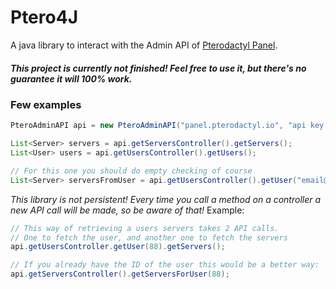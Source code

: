 # Ptero4J

A java library to interact with the Admin API of [Pterodactyl Panel](https://github.com/pterodactyl/panel).

##### _This project is currently not finished! Feel free to use it, but there's no guarantee it will 100% work._

### Few examples
```java
PteroAdminAPI api = new PteroAdminAPI("panel.pterodactyl.io", "api key here");

List<Server> servers = api.getServersController().getServers();
List<User> users = api.getUsersController().getUsers();

// For this one you should do empty checking of course
List<Server> serversFromUser = api.getUsersController().getUser("email@email.com").get(0).getServers(); 
```

_This library is not persistent! Every time you call a method on a controller a new API call will be made, so be aware of that!_
Example:
```java
// This way of retrieving a users servers takes 2 API calls. 
// One to fetch the user, and another one to fetch the servers
api.getUsersController.getUser(88).getServers();

// If you already have the ID of the user this would be a better way:
api.getServersController().getServersForUser(88);
```